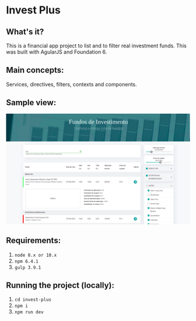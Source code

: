 # Invest Plus

## What's it?
This is a financial app project to list and to filter real investment funds. This was built with AgularJS and Foundation 6.

## Main concepts:
Services, directives, filters, contexts and components.


## Sample view:
![](invest-plus.png)

## Requirements:
1. `node 8.x or 10.x`
2. `npm 6.4.1`
3. `gulp 3.9.1`

## Running the project (locally):

1. `cd invest-plus`
2. `npm i`
3. `npm run dev`
